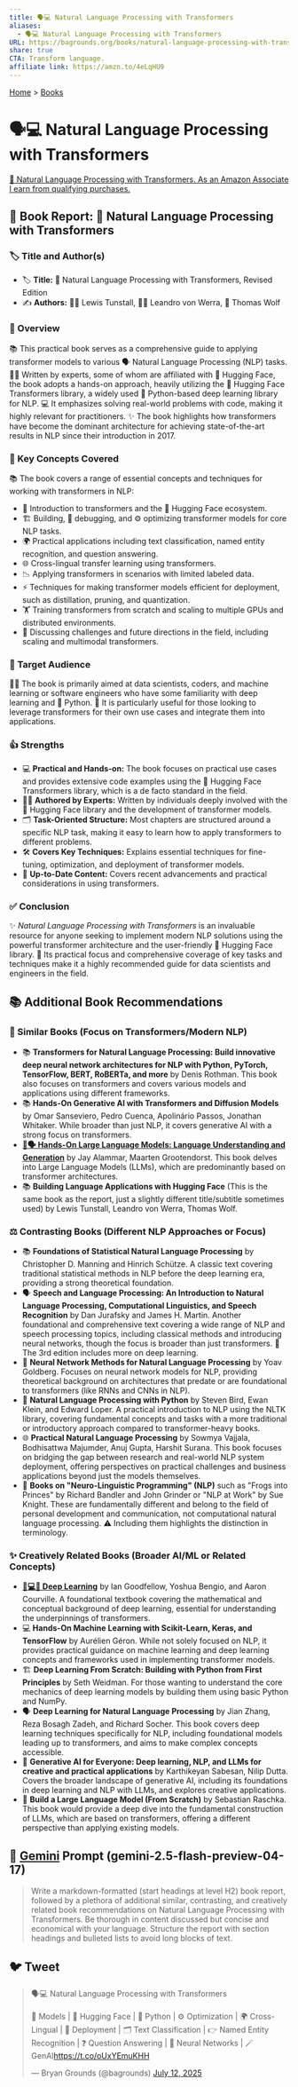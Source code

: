 ```yaml
---
title: 🗣️💻 Natural Language Processing with Transformers
aliases:
  - 🗣️💻 Natural Language Processing with Transformers
URL: https://bagrounds.org/books/natural-language-processing-with-transformers
share: true
CTA: Transform language.
affiliate link: https://amzn.to/4eLqHU9
---
```

[Home](../index.md) > [Books](./index.md)  
# 🗣️💻 Natural Language Processing with Transformers  
[🛒 Natural Language Processing with Transformers. As an Amazon Associate I earn from qualifying purchases.](https://amzn.to/4eLqHU9)  
  
## 📖 Book Report: 🤖 Natural Language Processing with Transformers  
  
### 🏷️ Title and Author(s)  
  
* 🏷️ **Title:** 🤖 Natural Language Processing with Transformers, Revised Edition  
* ✍️ **Authors:** 👨‍🏫 Lewis Tunstall, 👩‍🏫 Leandro von Werra, 🐺 Thomas Wolf  
  
### 📝 Overview  
  
📚 This practical book serves as a comprehensive guide to applying transformer models to various 🗣️ Natural Language Processing (NLP) tasks. 👨‍💻 Written by experts, some of whom are affiliated with 🤗 Hugging Face, the book adopts a hands-on approach, heavily utilizing the 🤗 Hugging Face Transformers library, a widely used 🐍 Python-based deep learning library for NLP. 💻 It emphasizes solving real-world problems with code, making it highly relevant for practitioners. ✨ The book highlights how transformers have become the dominant architecture for achieving state-of-the-art results in NLP since their introduction in 2017.  
  
### 🔑 Key Concepts Covered  
  
📚 The book covers a range of essential concepts and techniques for working with transformers in NLP:  
  
* 🤖 Introduction to transformers and the 🤗 Hugging Face ecosystem.  
* 🏗️ Building, 🐛 debugging, and ⚙️ optimizing transformer models for core NLP tasks.  
* 🌍 Practical applications including text classification, named entity recognition, and question answering.  
* 🌐 Cross-lingual transfer learning using transformers.  
* 📉 Applying transformers in scenarios with limited labeled data.  
* ⚡ Techniques for making transformer models efficient for deployment, such as distillation, pruning, and quantization.  
* 🏋️ Training transformers from scratch and scaling to multiple GPUs and distributed environments.  
* 🤔 Discussing challenges and future directions in the field, including scaling and multimodal transformers.  
  
### 🎯 Target Audience  
  
🧑‍💻 The book is primarily aimed at data scientists, coders, and machine learning or software engineers who have some familiarity with deep learning and 🐍 Python. 🚀 It is particularly useful for those looking to leverage transformers for their own use cases and integrate them into applications.  
  
### 👍 Strengths  
  
* 💻 **Practical and Hands-on:** The book focuses on practical use cases and provides extensive code examples using the 🤗 Hugging Face Transformers library, which is a de facto standard in the field.  
* 🧑‍🏫 **Authored by Experts:** Written by individuals deeply involved with the 🤗 Hugging Face library and the development of transformer models.  
* 🗂️ **Task-Oriented Structure:** Most chapters are structured around a specific NLP task, making it easy to learn how to apply transformers to different problems.  
* 🛠️ **Covers Key Techniques:** Explains essential techniques for fine-tuning, optimization, and deployment of transformer models.  
* 📅 **Up-to-Date Content:** Covers recent advancements and practical considerations in using transformers.  
  
### ✅ Conclusion  
  
✨ *Natural Language Processing with Transformers* is an invaluable resource for anyone seeking to implement modern NLP solutions using the powerful transformer architecture and the user-friendly 🤗 Hugging Face library. 🚀 Its practical focus and comprehensive coverage of key tasks and techniques make it a highly recommended guide for data scientists and engineers in the field.  
  
## 📚 Additional Book Recommendations  
  
### 📖 Similar Books (Focus on Transformers/Modern NLP)  
  
* 📚 **Transformers for Natural Language Processing: Build innovative deep neural network architectures for NLP with Python, PyTorch, TensorFlow, BERT, RoBERTa, and more** by Denis Rothman. This book also focuses on transformers and covers various models and applications using different frameworks.  
* 📚 **Hands-On Generative AI with Transformers and Diffusion Models** by Omar Sanseviero, Pedro Cuenca, Apolinário Passos, Jonathan Whitaker. While broader than just NLP, it covers generative AI with a strong focus on transformers.  
* **[🤖🗣️ Hands-On Large Language Models: Language Understanding and Generation](./hands-on-large-language-models-language-understanding-and-generation.md)** by Jay Alammar, Maarten Grootendorst. This book delves into Large Language Models (LLMs), which are predominantly based on transformer architectures.  
* 📚 **Building Language Applications with Hugging Face** (This is the same book as the report, just a slightly different title/subtitle sometimes used) by Lewis Tunstall, Leandro von Werra, Thomas Wolf.  
  
### ⚖️ Contrasting Books (Different NLP Approaches or Focus)  
  
* 📚 **Foundations of Statistical Natural Language Processing** by Christopher D. Manning and Hinrich Schütze. A classic text covering traditional statistical methods in NLP before the deep learning era, providing a strong theoretical foundation.  
* 🗣️ **Speech and Language Processing: An Introduction to Natural Language Processing, Computational Linguistics, and Speech Recognition** by Dan Jurafsky and James H. Martin. Another foundational and comprehensive text covering a wide range of NLP and speech processing topics, including classical methods and introducing neural networks, though the focus is broader than just transformers. 👴 The 3rd edition includes more on deep learning.  
* 🧠 **Neural Network Methods for Natural Language Processing** by Yoav Goldberg. Focuses on neural network models for NLP, providing theoretical background on architectures that predate or are foundational to transformers (like RNNs and CNNs in NLP).  
* 🐍 **Natural Language Processing with Python** by Steven Bird, Ewan Klein, and Edward Loper. A practical introduction to NLP using the NLTK library, covering fundamental concepts and tasks with a more traditional or introductory approach compared to transformer-heavy books.  
* 🌐 **Practical Natural Language Processing** by Sowmya Vajjala, Bodhisattwa Majumder, Anuj Gupta, Harshit Surana. This book focuses on bridging the gap between research and real-world NLP system deployment, offering perspectives on practical challenges and business applications beyond just the models themselves.  
* 🙅 **Books on "Neuro-Linguistic Programming" (NLP)** such as "Frogs into Princes" by Richard Bandler and John Grinder or "NLP at Work" by Sue Knight. These are fundamentally different and belong to the field of personal development and communication, not computational natural language processing. ⚠️ Including them highlights the distinction in terminology.  
  
### ✨ Creatively Related Books (Broader AI/ML or Related Concepts)  
  
* **[🧠💻🤖 Deep Learning](./deep-learning.md)** by Ian Goodfellow, Yoshua Bengio, and Aaron Courville. A foundational textbook covering the mathematical and conceptual background of deep learning, essential for understanding the underpinnings of transformers.  
* 💻 **Hands-On Machine Learning with Scikit-Learn, Keras, and TensorFlow** by Aurélien Géron. While not solely focused on NLP, it provides practical guidance on machine learning and deep learning concepts and frameworks used in implementing transformer models.  
* 🏗️ **Deep Learning From Scratch: Building with Python from First Principles** by Seth Weidman. For those wanting to understand the core mechanics of deep learning models by building them using basic Python and NumPy.  
* 🗣️ **Deep Learning for Natural Language Processing** by Jian Zhang, Reza Bosagh Zadeh, and Richard Socher. This book covers deep learning techniques specifically for NLP, including foundational models leading up to transformers, and aims to make complex concepts accessible.  
* 🎨 **Generative AI for Everyone: Deep learning, NLP, and LLMs for creative and practical applications** by Karthikeyan Sabesan, Nilip Dutta. Covers the broader landscape of generative AI, including its foundations in deep learning and NLP with LLMs, and explores creative applications.  
* 🧱 **Build a Large Language Model (From Scratch)** by Sebastian Raschka. This book would provide a deep dive into the fundamental construction of LLMs, which are based on transformers, offering a different perspective than applying existing models.  
  
## 💬 [Gemini](../software/gemini.md) Prompt (gemini-2.5-flash-preview-04-17)  
> Write a markdown-formatted (start headings at level H2) book report, followed by a plethora of additional similar, contrasting, and creatively related book recommendations on Natural Language Processing with Transformers. Be thorough in content discussed but concise and economical with your language. Structure the report with section headings and bulleted lists to avoid long blocks of text.  
  
## 🐦 Tweet  
<blockquote class="twitter-tweet" data-theme="dark"><p lang="en" dir="ltr">🗣️💻 Natural Language Processing with Transformers<br><br>🤖 Models | 🤗 Hugging Face | 🐍 Python | ⚙️ Optimization | 🌍 Cross-Lingual | 🚀 Deployment | 🗂️ Text Classification | 👉 Named Entity Recognition | ❓ Question Answering | 🧠 Neural Networks | 🪄 GenAI<a href="https://t.co/oUxYEmuKHH">https://t.co/oUxYEmuKHH</a></p>&mdash; Bryan Grounds (@bagrounds) <a href="https://twitter.com/bagrounds/status/1944171641791295728?ref_src=twsrc%5Etfw">July 12, 2025</a></blockquote> <script async src="https://platform.twitter.com/widgets.js" charset="utf-8"></script>